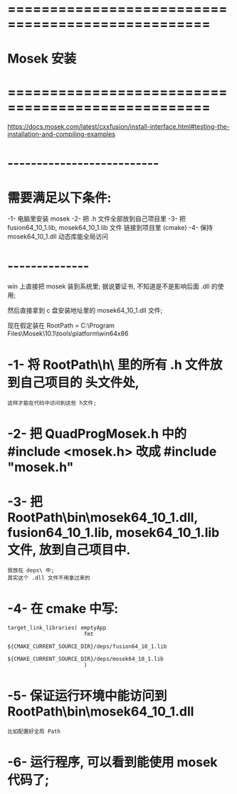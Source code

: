 # ================================================== #
#              Mosek   安装
# ================================================== #


https://docs.mosek.com/latest/cxxfusion/install-interface.html#testing-the-installation-and-compiling-examples



# -------------------------- #
#  需要满足以下条件:
-1- 电脑里安装 mosek 
-2- 把 .h 文件全部放到自己项目里
-3- 把 fusion64_10_1.lib, mosek64_10_1.lib 文件 链接到项目里 (cmake)
-4- 保持 mosek64_10_1.dll 动态库能全局访问



# --------------

win 上直接把 mosek 装到系统里;
据说要证书,  不知道是不是影响后面 .dll 的使用;

然后直接拿到 c 盘安装地址里的 mosek64_10_1.dll 文件;

现在假定装在 RootPath = C:\Program Files\Mosek\10.1\tools\platform\win64x86


# -1- 将 RootPath\h\ 里的所有 .h 文件放到自己项目的 头文件处, 
    这样才能在代码中访问到这些 h文件;

# -2- 把 QuadProgMosek.h 中的 #include <mosek.h> 改成 #include "mosek.h"

# -3- 把 RootPath\bin\mosek64_10_1.dll, fusion64_10_1.lib, mosek64_10_1.lib 文件, 放到自己项目中.
    我放在 deps\ 中;
    其实这个 .dll 文件不用拿过来的


# -4- 在 cmake 中写:
    target_link_libraries( emptyApp
                            fmt
                            ${CMAKE_CURRENT_SOURCE_DIR}/deps/fusion64_10_1.lib
                            ${CMAKE_CURRENT_SOURCE_DIR}/deps/mosek64_10_1.lib
                            )

# -5- 保证运行环境中能访问到 RootPath\bin\mosek64_10_1.dll
    比如配置好全局 Path


# -6- 运行程序,  可以看到能使用 mosek 代码了;









